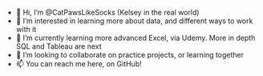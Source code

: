 - 👋 Hi, I’m @CatPawsLikeSocks (Kelsey in the real world)
- 👀 I’m interested in learning more about data, and different ways to work with it
- 🌱 I’m currently learning more advanced Excel, via Udemy. More in depth SQL and Tableau are next 
- 💞️ I’m looking to collaborate on practice projects, or learning together
- 📫 You can reach me here, on GitHub! 

<!---
CatPawsLikeSocks/CatPawsLikeSocks is a ✨ special ✨ repository because its `README.md` (this file) appears on your GitHub profile.
You can click the Preview link to take a look at your changes.
--->
